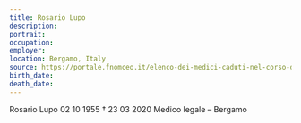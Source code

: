 ```yaml
---
title: Rosario Lupo
description: 
portrait: 
occupation: 
employer: 
location: Bergamo, Italy
source: https://portale.fnomceo.it/elenco-dei-medici-caduti-nel-corso-dellepidemia-di-covid-19/
birth_date: 
death_date: 
---
```



Rosario Lupo 02 10 1955 †  23 03 2020
Medico legale – Bergamo
